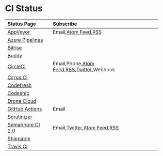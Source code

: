 # CI Status

|Status Page|Subscribe|
|:--|:--|
|[AppVeyor](https://status.appveyor.com/#)|Email,[Atom Feed](https://status.appveyor.com/history.atom),[RSS](https://status.appveyor.com/history.rss)|
|[Azure Pipelines](https://azure.microsoft.com/ja-jp/services/devops/pipelines/)|
|[Bitrise](https://www.bitrise.io)||
|[Buddy](https://buddy.works)||
|[CircleCI](https://status.circleci.com/)|Email,Phone,[Atom Feed](https://status.circleci.com/history.atom),[RSS](https://status.circleci.com/history.rss),[Twitter](https://twitter.com/CircleCIstatus),Webhook|
|[Cirrus CI](https://cirrus-ci.org/)||
|[Codefresh](https://codefresh.io/)||
|[Codeship](https://codeship.com/)||
|[Drone Cloud](https://cloud.drone.io/)||
|[GitHub Actions](https://www.githubstatus.com/)|Email|
|[Scrutinizer](https://scrutinizer-ci.com)||
|[Semaphore CI 2.0](https://status.semaphoreci.com/)|Email,[Twitter](https://twitter.com/StatusSemaphore),[Atom Feed](https://status.semaphoreci.com/history.atom),[RSS](https://status.semaphoreci.com/history.rss)|
|[Shippable](http://shippable.com)||
|[Travis CI](https://travis-ci.com/)|
